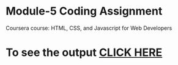 
# Module-5 Coding Assignment

Coursera course: HTML, CSS, and Javascript for Web Developers

# To see the output [CLICK HERE](https://zushi-bistro-2021.netlify.app)
